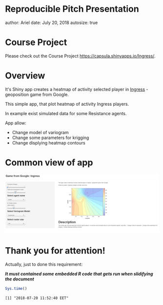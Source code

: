 Reproducible Pitch Presentation
========================================================
author: Ariel
date: July 20, 2018
autosize: true

Course Project
========================================================

Please check out the Course Project <https://capsula.shinyapps.io/Ingress/>.

Overview
========================================================
It's Shiny app creates a heatmap of activity selected player in [Ingress](https://www.ingress.com/) - geoposition game from Google.

This simple app, that plot heatmap of activity Ingress players.

In example exist simulated data for some Resistance agents.

App allow:
- Change model of variogram
- Change some parameters for krigging
- Change displying heatmap contours



Common view of app
========================================================

![some caption](img.jpg)

Thank you for attention!
========================================================
Actually, just to done this requirement:

***It must contained some embedded R code that gets run when slidifying the document***


```r
Sys.time()
```

```
[1] "2018-07-20 11:52:40 EET"
```
